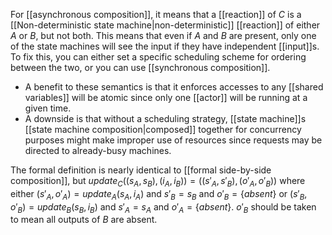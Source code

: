 For [[asynchronous composition]], it means that a [[reaction]] of $C$ is a [[Non-deterministic state machine|non-deterministic]] [[reaction]] of either $A$ or $B$, but not both. This means that even if $A$ and $B$ are present, only one of the state machines will see the input if they have independent [[input]]s. To fix this, you can either set a specific scheduling scheme for ordering between the two, or you can use [[synchronous composition]].

* A benefit to these semantics is that it enforces accesses to any [[shared variables]] will be atomic since only one [[actor]] will be running at a given time.
* A downside is that without a scheduling strategy, [[state machine]]s [[state machine composition|composed]] together for concurrency purposes might make improper use of resources since requests may be directed to already-busy machines.

The formal definition is nearly identical to [[formal side-by-side composition]], but 
$update_C((s_A, s_B), (i_A, i_B)) = ((s'_A,s'_B),(o'_A, o'_B))$ where either $(s'_A, o'_A) = update_A(s_A,i_A)$ and $s'_B = s_B$ and $o'_B = \{absent\}$
or
$(s'_B,o'_B) = update_B(s_B, i_B)$ and $s'_A = s_A$ and $o'_A =\{absent\}$. $o'_B$ should be taken to mean all outputs of $B$ are absent.